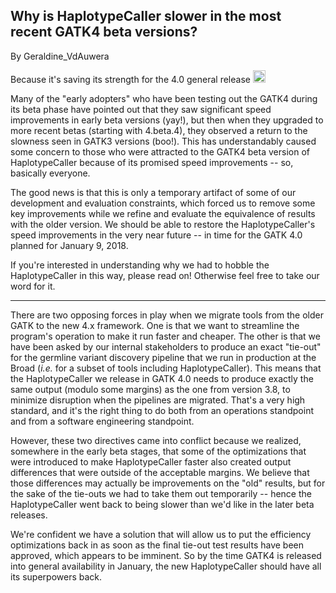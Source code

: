 ## Why is HaplotypeCaller slower in the most recent GATK4 beta versions?

By Geraldine_VdAuwera

<p>Because it's saving its strength for the 4.0 general release <img class="emoji" src="https://gatkforums.broadinstitute.org/resources/emoji/wink.png" title=";)" alt=";)" height="20"></img></p>

<p>Many of the "early adopters" who have been testing out the GATK4 during its beta phase have pointed out that they saw significant speed improvements in early beta versions (yay!), but then when they upgraded to more recent betas (starting with 4.beta.4), they observed a return to the  slowness seen in GATK3 versions (boo!). This has understandably caused some concern to those who were attracted to the GATK4 beta version of HaplotypeCaller because of its promised speed improvements -- so, basically everyone.</p>

<p>The good news is that this is only a temporary artifact of some of our development and evaluation constraints, which forced us to remove some key improvements while we refine and evaluate the equivalence of results with the older version. We should be able to restore the HaplotypeCaller's speed improvements in the very near future -- in time for the GATK 4.0 planned for January 9, 2018.</p>

<p>If you're interested in understanding why we had to hobble the HaplotypeCaller in this way, please read on! Otherwise feel free to take our word for it.</p>

<hr></hr><p>There are two opposing forces in play when we migrate tools from the older GATK to the new 4.x framework. One is that we want to streamline the program's operation to make it run faster and cheaper. The other is that we have been asked by our internal stakeholders to produce an exact "tie-out" for the germline variant discovery pipeline that we run in production at the Broad (<em>i.e.</em> for a subset of tools including HaplotypeCaller). This means that the HaplotypeCaller we release in GATK 4.0 needs to produce exactly the same output (modulo some margins) as the one from version 3.8, to minimize disruption when the pipelines are migrated. That's a very high standard, and it's the right thing to do both from an operations standpoint and from a software engineering standpoint.</p>

<p>However, these two directives came into conflict because we realized, somewhere in the early beta stages, that some of the optimizations that were introduced to make HaplotypeCaller faster also created output differences that were outside of the acceptable margins. We believe that those differences may actually be improvements on the "old" results, but for the sake of the tie-outs we had to take them out temporarily -- hence the HaplotypeCaller went back to being slower than we'd like in the later beta releases.</p>

<p>We're confident we have a solution that will allow us to put the efficiency optimizations back in as soon as the final tie-out test results have been approved, which appears to be imminent. So by the time GATK4 is released into general availability in January, the new HaplotypeCaller should have all its superpowers back.</p>
